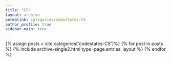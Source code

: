 ```yaml
---
title: "CS"
layout: archive
permalink: categories/codestates-CS
author_profile: true
sidebar_main: true
---
```


{% assign posts = site.categories['codestates-CS']%}
{% for post in posts %} {% include archive-single2.html type=page.entries_layout %} {% endfor %}
